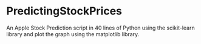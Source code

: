 # PredictingStockPrices
An Apple Stock Prediction script in 40 lines of Python using the scikit-learn library and plot the graph using the matplotlib library. 
